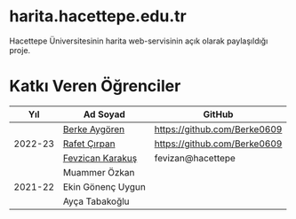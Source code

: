 # harita.hacettepe.edu.tr

Hacettepe Üniversitesinin harita web-servisinin açık olarak paylaşıldığı proje.

# Katkı Veren Öğrenciler


<table>
    <thead>
        <tr>
            <th>Yıl</th>
            <th>Ad Soyad</th>
            <th>GitHub</th>
        </tr>
    </thead>
    <tbody>
        <tr>
            <td rowspan=3>2022-23</td>
            <td> <a href="https://www.linkedin.com/in/berke-aygoren-04b556173/">Berke Aygören</a> </td>
            <td> <a href="https://github.com/Berke0609">https://github.com/Berke0609</a></td>
        </tr>
        <tr>
            <td> <a href="https://www.linkedin.com/in/cirpanrafet/">Rafet Çırpan</a> </td>
            <td> <a href="https://github.com/cirpanrafet">https://github.com/Berke0609</a></td>
        </tr>
        <tr>
            <td> <a href="https://www.linkedin.com/in/fevzican-karakus/">Fevzican Karakuş</a> </td>
            <td> fevizan@hacettepe</td>
        </tr>
        <tr>
            <td rowspan=3>2021-22</td>
            <td> Muammer Özkan </td>
            <td>  </td>
        </tr>
        <tr>
            <td> Ekin Gönenç Uygun</td>
            <td> </td>    
        </tr>
        <tr>
            <td> Ayça Tabakoğlu</td>
            <td> </td>
        </tr>
    </tbody>
</table>
